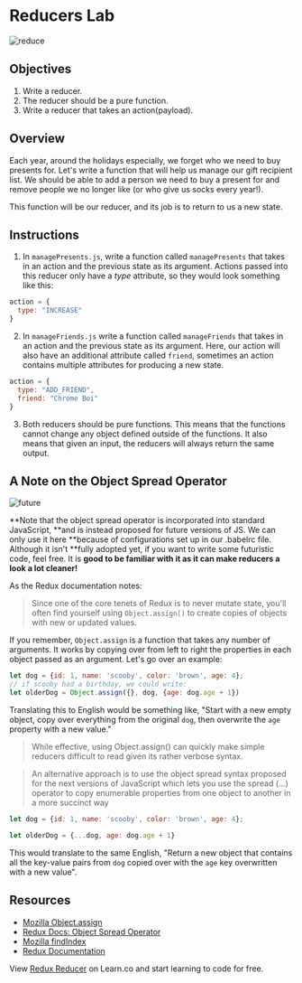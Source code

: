 # Reducers Lab

![reduce](https://media.giphy.com/media/3o7TKwxYkeW0ZvTqsU/giphy.gif)

## Objectives

1. Write a reducer.
2. The reducer should be a pure function.
3. Write a reducer that takes an action(payload).

## Overview

Each year, around the holidays especially, we forget who we need to buy presents
for. Let's write a function that will help us manage our gift recipient list. We
should be able to add a person we need to buy a present for and remove people we
no longer like (or who give us socks every year!).

This function will be our reducer, and its job is to return to us a new state.

## Instructions

1. In `managePresents.js`, write a function called `managePresents` that takes
in an action and the previous state as its argument. Actions passed into this
reducer only have a _type_ attribute, so they would look something like this:

```js
action = {
  type: "INCREASE"
}
```

2. In `manageFriends.js` write a function called `manageFriends` that takes in an
action and the previous state as its argument.  Here, our action will also have
an additional attribute called `friend`, sometimes an action contains multiple
attributes for producing a new state.

```js
action = {
  type: "ADD_FRIEND",
  friend: "Chrome Boi"
}
```

3. Both reducers should be pure functions.  This means that the functions cannot
change any object defined outside of the functions.  It also means that given an
input, the reducers will always return the same output.

## A Note on the Object Spread Operator

![future](https://media.giphy.com/media/l0CRCmMBYQbL7dCmI/giphy.gif)

**Note that the object spread operator is incorporated into standard JavaScript,
**and is instead proposed for future versions of JS.  We can only use it here
**because of configurations set up in our .babelrc file.  Although it isn't
**fully adopted yet, if you want to write some futuristic code, feel free. It is
**good to be familiar with it as it can make reducers a look a lot cleaner!**


As the Redux documentation notes:

>Since one of the core tenets of Redux is to never mutate state, you'll often
find yourself using `Object.assign()` to create copies of objects with new or
updated values.

If you remember, `Object.assign` is a function that takes any number of
arguments. It works by copying over from left to right the properties in each
object passed as an argument.  Let's go over an example:

```javascript
let dog = {id: 1, name: 'scooby', color: 'brown', age: 4};
// if scooby had a birthday, we could write:
let olderDog = Object.assign({}, dog, {age: dog.age + 1})
```

Translating this to English would be something like, "Start with a new empty
object, copy over everything from the original `dog`, then overwrite the `age`
property with a new value."

>While effective, using Object.assign() can quickly make simple reducers
difficult to read given its rather verbose syntax.

>An alternative approach is to use the object spread syntax proposed for the
next versions of JavaScript which lets you use the spread (...) operator to copy
enumerable properties from one object to another in a more succinct way

```javascript
let dog = {id: 1, name: 'scooby', color: 'brown', age: 4};

let olderDog = {...dog, age: dog.age + 1}
```

This would translate to the same English, "Return a new object that contains all
the key-value pairs from `dog` copied over with the `age` key overwritten with a
new value".

## Resources
- [Mozilla Object.assign](https://developer.mozilla.org/en-US/docs/Web/JavaScript/Reference/Global_Objects/Object/assign)
- [Redux Docs: Object Spread Operator](http://redux.js.org/docs/recipes/UsingObjectSpreadOperator.html)
- [Mozilla findIndex](https://developer.mozilla.org/en-US/docs/Web/JavaScript/Reference/Global_Objects/Array/findIndex)
- [Redux Documentation](http://redux.js.org/docs/basics/Reducers.html)

<p class='util--hide'>View <a href='https://learn.co/lessons/redux-reducer'>Redux Reducer</a> on Learn.co and start learning to code for free.</p>
